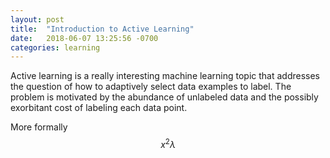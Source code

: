 ```yaml
---
layout: post
title:  "Introduction to Active Learning"
date:   2018-06-07 13:25:56 -0700
categories: learning 
---
```


Active learning is a really interesting machine learning topic that addresses the question of how to adaptively select data examples to label.  The problem is motivated by the abundance of unlabeled data and the possibly exorbitant cost of labeling each data point.  

More formally $$x^2\lambda$$
